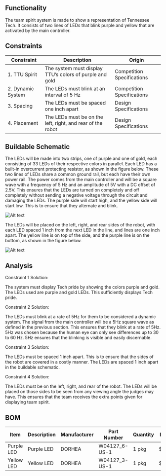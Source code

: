 ## Functionality

The team spirit system is made to show a representation of Tennessee Tech. It consists of two lines of LEDs that blink purple and yellow that are activated by the main controller.

## Constraints

| Constraint | Description | Origin |
|---------------|-----------------|---------|
| 1. TTU Spirit | The system must display TTU’s colors of purple and gold | Competition Specifications |
| 2. Dynamic System | The LEDs must blink at an interval of 5 Hz | Competition Specifications |
| 3. Spacing | The LEDs must be spaced one inch apart | Design Specifications |
| 4. Placement | The LEDs must be on the left, right, and rear of the robot | Design Specifications |

## Buildable Schematic

The LEDs will be made into two strips, one of purple and one of gold, each consisting of 33 LEDs of their respective colors in parallel. Each LED has a built-in overcurrent protecting resistor, as shown in the figure below. These two lines of LEDs share a common ground rail, but each have their own power rail. The power comes from the main controller and will be a square wave with a frequency of 5 Hz and an amplitude of 5V with a DC offset of 2.5V. This ensures that the LEDs are turned on completely and off completely without sending a negative voltage through the circuit and damaging the LEDs. The purple side will start high, and the yellow side will start low. This is to ensure that they alternate and blink. 

![Alt text](https://github.com/cebttu/CapstoneTeam1/blob/aConorOrr-signoff-Navigation/Documentation/Signoffs/Team%20Spirit/Spirit%20System%20Circuit.png)

The LEDs will be placed on the left, right, and rear sides of the robot, with each LED spaced 1 inch from the next LED in the line, and lines are one inch apart. The yellow line is on top of the side, and the purple line is on the bottom, as shown in the figure below.

![Alt text]()

## Analysis

Constraint 1 Solution:

The system must display Tech pride by showing the colors purple and gold. The LEDs used are purple and gold LEDs. This sufficiently displays Tech pride.

Constraint 2 Solution: 

The LEDs must blink at a rate of 5Hz for them to be considered a dynamic system. The signal from the main controller will be a 5Hz square wave as defined in the previous section. This ensures that they blink at a rate of 5Hz. 5Hz was chosen because the human eye can only see differences up to 30 to 60 Hz. 5Hz ensures that the blinking is visible and easily discernable.

Constraint 3 Solution:

The LEDs must be spaced 1 inch apart. This is to ensure that the sides of the robot are covered in a costly manner. The LEDs are spaced 1 inch apart in the buildable schematic.

Constraint 4 Solution:

The LEDs must be on the left, right, and rear of the robot. The LEDs will be placed on those sides to be seen from any viewing angle the judges may have. This ensures that the team receives the extra points given for displaying team spirit.

## BOM

| Item | Description | Manufacturer | Part Number | Quantity | Price | Total |
|--------|-----------------|-------------------|-------------------|-------------|--------|--------|
| Purple LED | Purple LED | DORHEA | W04127_6-US-1 | 1 pkg | $7.99 | $7.99 |
| Yellow LED | Yellow LED | DORHEA | W04127_3-US-1 | 1 pkg | $7.99 | $7.99 |
